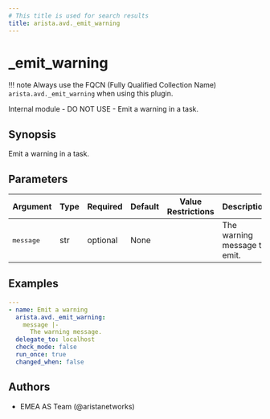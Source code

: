 ```yaml
---
# This title is used for search results
title: arista.avd._emit_warning
---
```

<!--
  ~ Copyright (c) 2023-2024 Arista Networks, Inc.
  ~ Use of this source code is governed by the Apache License 2.0
  ~ that can be found in the LICENSE file.
  -->

# _emit_warning

!!! note
    Always use the FQCN (Fully Qualified Collection Name) `arista.avd._emit_warning` when using this plugin.

Internal module - DO NOT USE - Emit a warning in a task.

## Synopsis

Emit a warning in a task.

## Parameters

| Argument | Type | Required | Default | Value Restrictions | Description |
| -------- | ---- | -------- | ------- | ------------------ | ----------- |
| <samp>message</samp> | str | optional | None |  | The warning message to emit. |

## Examples

```yaml
---
- name: Emit a warning
  arista.avd._emit_warning:
    message |-
      The warning message.
  delegate_to: localhost
  check_mode: false
  run_once: true
  changed_when: false
```

## Authors

- EMEA AS Team (@aristanetworks)
